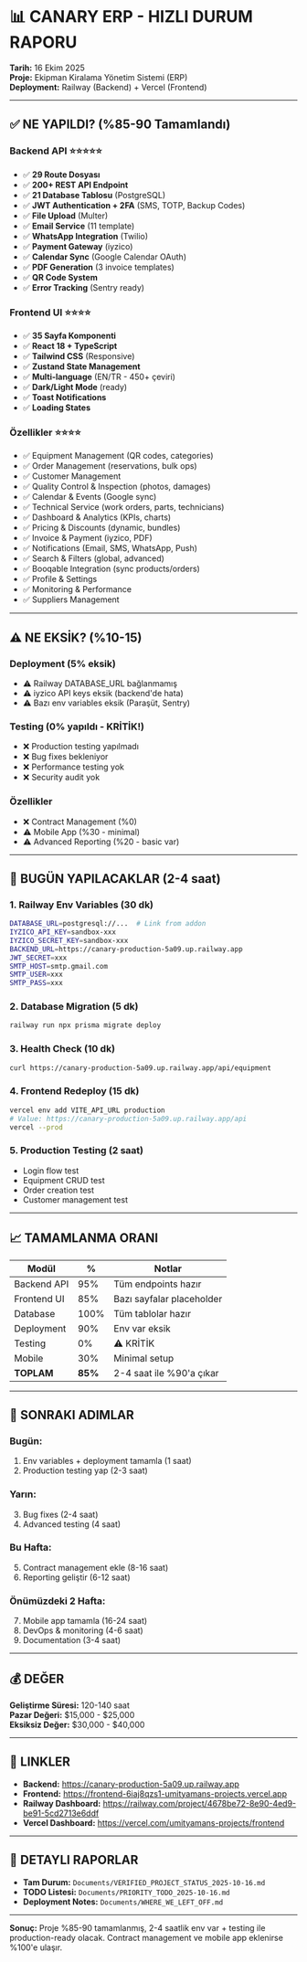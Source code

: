 # 📊 CANARY ERP - HIZLI DURUM RAPORU

**Tarih:** 16 Ekim 2025  
**Proje:** Ekipman Kiralama Yönetim Sistemi (ERP)  
**Deployment:** Railway (Backend) + Vercel (Frontend)

---

## ✅ NE YAPILDI? (%85-90 Tamamlandı)

### Backend API ⭐⭐⭐⭐⭐
- ✅ **29 Route Dosyası**
- ✅ **200+ REST API Endpoint**
- ✅ **21 Database Tablosu** (PostgreSQL)
- ✅ **JWT Authentication + 2FA** (SMS, TOTP, Backup Codes)
- ✅ **File Upload** (Multer)
- ✅ **Email Service** (11 template)
- ✅ **WhatsApp Integration** (Twilio)
- ✅ **Payment Gateway** (iyzico)
- ✅ **Calendar Sync** (Google Calendar OAuth)
- ✅ **PDF Generation** (3 invoice templates)
- ✅ **QR Code System**
- ✅ **Error Tracking** (Sentry ready)

### Frontend UI ⭐⭐⭐⭐
- ✅ **35 Sayfa Komponenti**
- ✅ **React 18 + TypeScript**
- ✅ **Tailwind CSS** (Responsive)
- ✅ **Zustand State Management**
- ✅ **Multi-language** (EN/TR - 450+ çeviri)
- ✅ **Dark/Light Mode** (ready)
- ✅ **Toast Notifications**
- ✅ **Loading States**

### Özellikler ⭐⭐⭐⭐
- ✅ Equipment Management (QR codes, categories)
- ✅ Order Management (reservations, bulk ops)
- ✅ Customer Management
- ✅ Quality Control & Inspection (photos, damages)
- ✅ Calendar & Events (Google sync)
- ✅ Technical Service (work orders, parts, technicians)
- ✅ Dashboard & Analytics (KPIs, charts)
- ✅ Pricing & Discounts (dynamic, bundles)
- ✅ Invoice & Payment (iyzico, PDF)
- ✅ Notifications (Email, SMS, WhatsApp, Push)
- ✅ Search & Filters (global, advanced)
- ✅ Booqable Integration (sync products/orders)
- ✅ Profile & Settings
- ✅ Monitoring & Performance
- ✅ Suppliers Management

---

## ⚠️ NE EKSİK? (%10-15)

### Deployment (5% eksik)
- ⚠️ Railway DATABASE_URL bağlanmamış
- ⚠️ iyzico API keys eksik (backend'de hata)
- ⚠️ Bazı env variables eksik (Paraşüt, Sentry)

### Testing (0% yapıldı - KRİTİK!)
- ❌ Production testing yapılmadı
- ❌ Bug fixes bekleniyor
- ❌ Performance testing yok
- ❌ Security audit yok

### Özellikler
- ❌ Contract Management (%0)
- ⚠️ Mobile App (%30 - minimal)
- ⚠️ Advanced Reporting (%20 - basic var)

---

## 🚀 BUGÜN YAPILACAKLAR (2-4 saat)

### 1. Railway Env Variables (30 dk)
```bash
DATABASE_URL=postgresql://...  # Link from addon
IYZICO_API_KEY=sandbox-xxx
IYZICO_SECRET_KEY=sandbox-xxx
BACKEND_URL=https://canary-production-5a09.up.railway.app
JWT_SECRET=xxx
SMTP_HOST=smtp.gmail.com
SMTP_USER=xxx
SMTP_PASS=xxx
```

### 2. Database Migration (5 dk)
```bash
railway run npx prisma migrate deploy
```

### 3. Health Check (10 dk)
```bash
curl https://canary-production-5a09.up.railway.app/api/equipment
```

### 4. Frontend Redeploy (15 dk)
```bash
vercel env add VITE_API_URL production
# Value: https://canary-production-5a09.up.railway.app/api
vercel --prod
```

### 5. Production Testing (2 saat)
- Login flow test
- Equipment CRUD test
- Order creation test
- Customer management test

---

## 📈 TAMAMLANMA ORANI

| Modül | % | Notlar |
|-------|---|--------|
| Backend API | 95% | Tüm endpoints hazır |
| Frontend UI | 85% | Bazı sayfalar placeholder |
| Database | 100% | Tüm tablolar hazır |
| Deployment | 90% | Env var eksik |
| Testing | 0% | ⚠️ KRİTİK |
| Mobile | 30% | Minimal setup |
| **TOPLAM** | **85%** | 2-4 saat ile %90'a çıkar |

---

## 🎯 SONRAKI ADIMLAR

### Bugün:
1. Env variables + deployment tamamla (1 saat)
2. Production testing yap (2-3 saat)

### Yarın:
3. Bug fixes (2-4 saat)
4. Advanced testing (4 saat)

### Bu Hafta:
5. Contract management ekle (8-16 saat)
6. Reporting geliştir (6-12 saat)

### Önümüzdeki 2 Hafta:
7. Mobile app tamamla (16-24 saat)
8. DevOps & monitoring (4-6 saat)
9. Documentation (3-4 saat)

---

## 💰 DEĞER

**Geliştirme Süresi:** 120-140 saat  
**Pazar Değeri:** $15,000 - $25,000  
**Eksiksiz Değer:** $30,000 - $40,000

---

## 🔗 LINKLER

- **Backend:** https://canary-production-5a09.up.railway.app
- **Frontend:** https://frontend-6iaj8qzs1-umityamans-projects.vercel.app
- **Railway Dashboard:** https://railway.com/project/4678be72-8e90-4ed9-be91-5cd2713e6ddf
- **Vercel Dashboard:** https://vercel.com/umityamans-projects/frontend

---

## 📂 DETAYLI RAPORLAR

- **Tam Durum:** `Documents/VERIFIED_PROJECT_STATUS_2025-10-16.md`
- **TODO Listesi:** `Documents/PRIORITY_TODO_2025-10-16.md`
- **Deployment Notes:** `Documents/WHERE_WE_LEFT_OFF.md`

---

**Sonuç:** Proje %85-90 tamamlanmış, 2-4 saatlik env var + testing ile production-ready olacak. Contract management ve mobile app eklenirse %100'e ulaşır.
